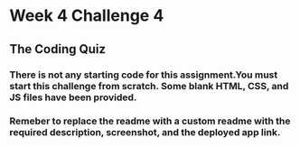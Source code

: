 # Week 4 Challenge 4
## The Coding Quiz

### There is not any starting code for this assignment.You must start this challenge from scratch. Some blank HTML, CSS, and JS files have been provided.

### Remeber to replace the readme with a custom readme with the required description, screenshot, and the deployed app link.

